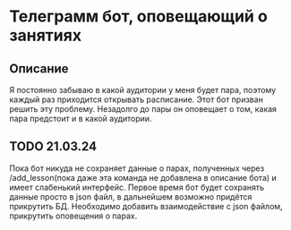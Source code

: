 # Телеграмм бот, оповещающий о занятиях

Описание
-------------------------

Я постоянно забываю в какой аудитории у меня будет пара, поэтому каждый раз приходится открывать расписание. Этот бот призван решить эту проблему. Незадолго до пары он оповещает о том, какая пара предстоит и в какой аудитории.

TODO 21.03.24
-------------------------

Пока бот никуда не сохраняет данные о парах, полученных через /add_lesson(пока даже эта команда не добавлена в описание бота) и имеет слабенький интерфейс.
Первое время бот будет сохранять данные просто в json файл, в дальнейшем возможно придётся прикрутить БД.
Необходимо добавить взаимодействие с json файлом, прикрутить оповещения о парах.